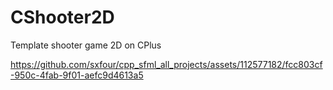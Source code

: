 # CShooter2D
Template shooter game 2D on CPlus


https://github.com/sxfour/cpp_sfml_all_projects/assets/112577182/fcc803cf-950c-4fab-9f01-aefc9d4613a5
